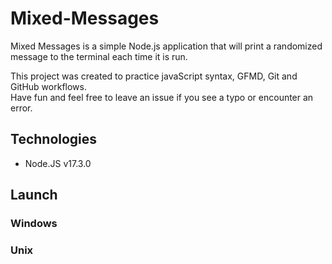 # Mixed-Messages
Mixed Messages is a simple Node.js application that will print a randomized message to the terminal each time it is run.

This project was created to practice javaScript syntax, GFMD, Git and GitHub workflows.<br/>
Have fun and feel free to leave an issue if you see a typo or encounter an error.

## Technologies
- Node.JS v17.3.0
## Launch
### Windows
### Unix
